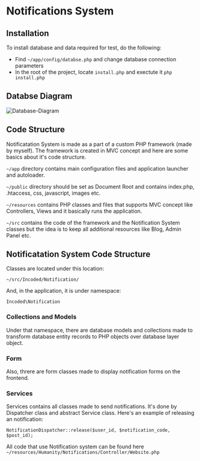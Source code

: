 # Notifications System

## Installation

To install database and data required for test, do the following:

+ Find `~/app/config/databse.php` and change database connection parameters
+ In the root of the project, locate `install.php` and exectute it `php install.php`


## Databse Diagram

![Database-Diagram](http://ivanmitic.com/humanity-ns/img/Database-Diagram.png "Database-Diagram")


## Code Structure

Notificatation System is made as a part of a custom PHP framework (made by myself). The framework is created in MVC concept and here are some basics about it's code structure.

`~/app` directory contains main configuration files and application launcher and autoloader.

`~/public` directory should be set as Document Root and contains index.php, .htaccess, css, javascript, images etc.

`~/resources` contains PHP classes and files that supports MVC concept like Controllers, Views and it basically runs the application.

`~/src` contains the code of the framework and the Notification System classes but the idea is to keep all additional resources like Blog, Admin Panel etc.

## Notificatation System Code Structure

Classes are located under this location: 

```
~/src/Incoded/Notification/
```

And, in the application, it is under namespace:

```
Incoded\Notification
```

### Collections and Models

Under that namespace, there are database models and collections made to transform database entity records to PHP objects over database layer object.

### Form

Also, threre are form classes made to display notification forms on the frontend.

### Services

Services contains all classes made to send notifications. It's done by Dispatcher class and abstract Service class. Here's an example of releasing an notification:

`NotificationDispatcher::release($user_id, $notification_code, $post_id);`

All code that use Notification system can be found here `~/resources/Humanity/Notifications/Controller/Website.php`

